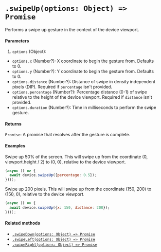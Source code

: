 # `.swipeUp(options: Object) => Promise`

Performs a swipe up gesture in the context of the device viewport.

#### Parameters

1. `options` (Object):
  - `options.x` (Number?): X coordinate to begin the gesture from. Defaults to 0.
  - `options.y` (Number?): Y coordinate to begin the gesture from. Defaults to 0.
  - `options.distance` (Number?): Distance of swipe in density independent pixels (DIP). Required if `percentage` isn't provided.
  - `options.percentage` (Number?): Percentage distance (0-1) of swipe relative to the height of the device viewport. Required if `distance` isn't provided. 
  - `options.duration` (Number?): Time in milliseconds to perform the swipe gesture.

#### Returns

`Promise`: A promise that resolves after the gesture is complete.

#### Examples

Swipe up 50% of the screen. This will swipe up from the coordinate (0, viewport.height / 2) to (0, 0), relative to the device viewport.

```javascript
(async () => {
  await device.swipeUp({percentage: 0.5});
})();
```

Swipe up 200 pixels. This will swipe up from the coordinate (150, 200) to (150, 0), relative to the device viewport.

```javascript
(async () => {
  await device.swipeUp({x: 150, distance: 200});
})();
```

#### Related methods

- [`.swipeDown(options: Object) => Promise`](./swipeDown.md)
- [`.swipeLeft(options: Object) => Promise`](./swipeLeft.md)
- [`.swipeRight(options: Object) => Promise`](./swipeRight.md)
